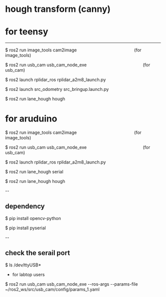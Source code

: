 # hough transform (canny)


# for teensy

---

 $ ros2 run image_tools cam2image                (for image_tools)

 $ ros2 run usb_cam usb_cam_node_exe             (for usb_cam)

 $ ros2 launch rplidar_ros rplidar_a2m8_launch.py

 $ ros2 launch src_odometry src_bringup.launch.py    

 $ ros2 run lane_hough hough

 



# for aruduino


 $ ros2 run image_tools cam2image                (for image_tools)

 $ ros2 run usb_cam usb_cam_node_exe             (for usb_cam)

 $ ros2 launch rplidar_ros rplidar_a2m8_launch.py

 $ ros2 run lane_hough serial

 $ ros2 run lane_hough hough


--

## dependency

$ pip install opencv-python

$ pip install pyserial

--

## check the serail port 

$ ls /dev/ttyUSB*    


























+ for labtop users

$ ros2 run usb_cam usb_cam_node_exe --ros-args --params-file ~/ros2_ws/src/usb_cam/config/params_1.yaml

